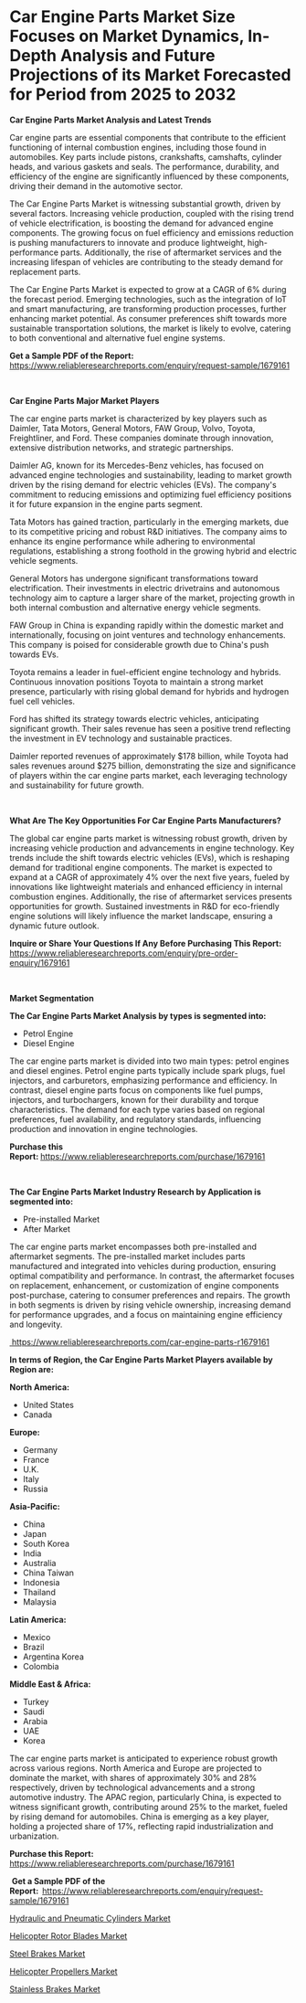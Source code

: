 <p><h1>Car Engine Parts Market Size Focuses on Market Dynamics, In-Depth Analysis and Future Projections of its Market Forecasted for Period from 2025 to 2032</h1></p><p><strong>Car Engine Parts Market Analysis and Latest Trends</strong></p>
<p><p>Car engine parts are essential components that contribute to the efficient functioning of internal combustion engines, including those found in automobiles. Key parts include pistons, crankshafts, camshafts, cylinder heads, and various gaskets and seals. The performance, durability, and efficiency of the engine are significantly influenced by these components, driving their demand in the automotive sector.</p><p>The Car Engine Parts Market is witnessing substantial growth, driven by several factors. Increasing vehicle production, coupled with the rising trend of vehicle electrification, is boosting the demand for advanced engine components. The growing focus on fuel efficiency and emissions reduction is pushing manufacturers to innovate and produce lightweight, high-performance parts. Additionally, the rise of aftermarket services and the increasing lifespan of vehicles are contributing to the steady demand for replacement parts.</p><p>The Car Engine Parts Market is expected to grow at a CAGR of 6% during the forecast period. Emerging technologies, such as the integration of IoT and smart manufacturing, are transforming production processes, further enhancing market potential. As consumer preferences shift towards more sustainable transportation solutions, the market is likely to evolve, catering to both conventional and alternative fuel engine systems.</p></p>
<p><strong>Get a Sample PDF of the Report:&nbsp;</strong> <a href="https://www.reliableresearchreports.com/enquiry/request-sample/1679161?utm_campaign=24&utm_medium=2&utm_source=Github&utm_content=ia&utm_term=30032025&utm_id=car-engine-parts">https://www.reliableresearchreports.com/enquiry/request-sample/1679161</a></p>
<p>&nbsp;</p>
<p><strong>Car Engine Parts Major Market Players</strong></p>
<p><p>The car engine parts market is characterized by key players such as Daimler, Tata Motors, General Motors, FAW Group, Volvo, Toyota, Freightliner, and Ford. These companies dominate through innovation, extensive distribution networks, and strategic partnerships.</p><p>Daimler AG, known for its Mercedes-Benz vehicles, has focused on advanced engine technologies and sustainability, leading to market growth driven by the rising demand for electric vehicles (EVs). The company's commitment to reducing emissions and optimizing fuel efficiency positions it for future expansion in the engine parts segment.</p><p>Tata Motors has gained traction, particularly in the emerging markets, due to its competitive pricing and robust R&D initiatives. The company aims to enhance its engine performance while adhering to environmental regulations, establishing a strong foothold in the growing hybrid and electric vehicle segments.</p><p>General Motors has undergone significant transformations toward electrification. Their investments in electric drivetrains and autonomous technology aim to capture a larger share of the market, projecting growth in both internal combustion and alternative energy vehicle segments.</p><p>FAW Group in China is expanding rapidly within the domestic market and internationally, focusing on joint ventures and technology enhancements. This company is poised for considerable growth due to China's push towards EVs.</p><p>Toyota remains a leader in fuel-efficient engine technology and hybrids. Continuous innovation positions Toyota to maintain a strong market presence, particularly with rising global demand for hybrids and hydrogen fuel cell vehicles.</p><p>Ford has shifted its strategy towards electric vehicles, anticipating significant growth. Their sales revenue has seen a positive trend reflecting the investment in EV technology and sustainable practices.</p><p>Daimler reported revenues of approximately $178 billion, while Toyota had sales revenues around $275 billion, demonstrating the size and significance of players within the car engine parts market, each leveraging technology and sustainability for future growth.</p></p>
<p>&nbsp;</p>
<p><strong>What Are The Key Opportunities For Car Engine Parts Manufacturers?</strong></p>
<p><p>The global car engine parts market is witnessing robust growth, driven by increasing vehicle production and advancements in engine technology. Key trends include the shift towards electric vehicles (EVs), which is reshaping demand for traditional engine components. The market is expected to expand at a CAGR of approximately 4% over the next five years, fueled by innovations like lightweight materials and enhanced efficiency in internal combustion engines. Additionally, the rise of aftermarket services presents opportunities for growth. Sustained investments in R&D for eco-friendly engine solutions will likely influence the market landscape, ensuring a dynamic future outlook.</p></p>
<p><strong>Inquire or Share Your Questions If Any Before Purchasing This Report:</strong> <a href="https://www.reliableresearchreports.com/enquiry/pre-order-enquiry/1679161?utm_campaign=24&utm_medium=2&utm_source=Github&utm_content=ia&utm_term=30032025&utm_id=car-engine-parts">https://www.reliableresearchreports.com/enquiry/pre-order-enquiry/1679161</a></p>
<p>&nbsp;</p>
<p><strong>Market Segmentation</strong></p>
<p><strong>The Car Engine Parts Market Analysis by types is segmented into:</strong></p>
<p><ul><li>Petrol Engine</li><li>Diesel Engine</li></ul></p>
<p><p>The car engine parts market is divided into two main types: petrol engines and diesel engines. Petrol engine parts typically include spark plugs, fuel injectors, and carburetors, emphasizing performance and efficiency. In contrast, diesel engine parts focus on components like fuel pumps, injectors, and turbochargers, known for their durability and torque characteristics. The demand for each type varies based on regional preferences, fuel availability, and regulatory standards, influencing production and innovation in engine technologies.</p></p>
<p><strong>Purchase this Report:&nbsp;</strong><a href="https://www.reliableresearchreports.com/purchase/1679161?utm_campaign=24&utm_medium=2&utm_source=Github&utm_content=ia&utm_term=30032025&utm_id=car-engine-parts">https://www.reliableresearchreports.com/purchase/1679161</a></p>
<p>&nbsp;</p>
<p><strong>The Car Engine Parts Market Industry Research by Application is segmented into:</strong></p>
<p><ul><li>Pre-installed Market</li><li>After Market</li></ul></p>
<p><p>The car engine parts market encompasses both pre-installed and aftermarket segments. The pre-installed market includes parts manufactured and integrated into vehicles during production, ensuring optimal compatibility and performance. In contrast, the aftermarket focuses on replacement, enhancement, or customization of engine components post-purchase, catering to consumer preferences and repairs. The growth in both segments is driven by rising vehicle ownership, increasing demand for performance upgrades, and a focus on maintaining engine efficiency and longevity.</p></p>
<p><a href="https://www.reliableresearchreports.com/car-engine-parts-r1679161?utm_campaign=24&utm_medium=2&utm_source=Github&utm_content=ia&utm_term=30032025&utm_id=car-engine-parts">&nbsp;https://www.reliableresearchreports.com/car-engine-parts-r1679161</a></p>
<p><strong>In terms of Region, the Car Engine Parts Market Players available by Region are:</strong></p>
<p>
    <p> <strong> North America: </strong>
        <ul>
            <li>United States</li>
            <li>Canada</li>
        </ul>
        </p> 
    <p> <strong> Europe: </strong>
        <ul>
            <li>Germany</li>
            <li>France</li>
            <li>U.K.</li>
            <li>Italy</li>
            <li>Russia</li>
        </ul>
        </p> 
    <p> <strong> Asia-Pacific: </strong>
        <ul>
            <li>China</li>
            <li>Japan</li>
            <li>South Korea</li>
            <li>India</li>
            <li>Australia</li>
            <li>China Taiwan</li>
            <li>Indonesia</li>
            <li>Thailand</li>
            <li>Malaysia</li>
        </ul>
        </p> 
    <p> <strong> Latin America: </strong>
        <ul>
            <li>Mexico</li>
            <li>Brazil</li>
            <li>Argentina Korea</li>
            <li>Colombia</li>
        </ul>
        </p> 
    <p> <strong> Middle East & Africa: </strong>
        <ul>
            <li>Turkey</li>
            <li>Saudi</li>
            <li>Arabia</li>
            <li>UAE</li>
            <li>Korea</li>
        </ul>
    </p>
    </p>
<p><p>The car engine parts market is anticipated to experience robust growth across various regions. North America and Europe are projected to dominate the market, with shares of approximately 30% and 28% respectively, driven by technological advancements and a strong automotive industry. The APAC region, particularly China, is expected to witness significant growth, contributing around 25% to the market, fueled by rising demand for automobiles. China is emerging as a key player, holding a projected share of 17%, reflecting rapid industrialization and urbanization.</p></p>
<p><strong>Purchase this Report: </strong><a href="https://www.reliableresearchreports.com/purchase/1679161?utm_campaign=24&utm_medium=2&utm_source=Github&utm_content=ia&utm_term=30032025&utm_id=car-engine-parts">https://www.reliableresearchreports.com/purchase/1679161</a></p>
<p>&nbsp;<strong>Get a Sample PDF of the Report:&nbsp;&nbsp;</strong><a href="https://www.reliableresearchreports.com/enquiry/request-sample/1679161?utm_campaign=24&utm_medium=2&utm_source=Github&utm_content=ia&utm_term=30032025&utm_id=car-engine-parts">https://www.reliableresearchreports.com/enquiry/request-sample/1679161</a></p>
<p><strong></strong></p>
<p><p><a href="https://github.com/blauetrelawz/Market-Research-Report-List-1/blob/main/hydraulic-and-pneumatic-cylinders-market.md?utm_campaign=24&utm_medium=2&utm_source=Github&utm_content=ia&utm_term=30032025&utm_id=car-engine-parts">Hydraulic and Pneumatic Cylinders Market</a></p><p><a href="https://github.com/laveeasaadrh/Market-Research-Report-List-1/blob/main/helicopter-rotor-blades-market.md?utm_campaign=24&utm_medium=2&utm_source=Github&utm_content=ia&utm_term=30032025&utm_id=car-engine-parts">Helicopter Rotor Blades Market</a></p><p><a href="https://github.com/gassmkalay/Market-Research-Report-List-1/blob/main/steel-brakes-market.md?utm_campaign=24&utm_medium=2&utm_source=Github&utm_content=ia&utm_term=30032025&utm_id=car-engine-parts">Steel Brakes Market</a></p><p><a href="https://github.com/bichukapac/Market-Research-Report-List-1/blob/main/helicopter-propellers-market.md?utm_campaign=24&utm_medium=2&utm_source=Github&utm_content=ia&utm_term=30032025&utm_id=car-engine-parts">Helicopter Propellers Market</a></p><p><a href="https://github.com/swaftaenglem/Market-Research-Report-List-1/blob/main/stainless-brakes-market.md?utm_campaign=24&utm_medium=2&utm_source=Github&utm_content=ia&utm_term=30032025&utm_id=car-engine-parts">Stainless Brakes Market</a></p></p>